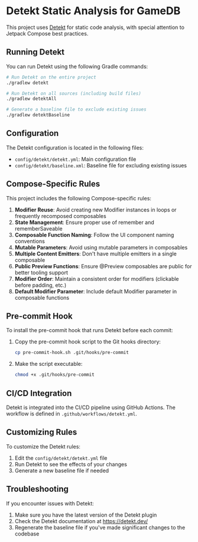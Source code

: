 # Detekt Static Analysis for GameDB

This project uses [Detekt](https://detekt.dev/) for static code analysis, with special attention to Jetpack Compose best practices.

## Running Detekt

You can run Detekt using the following Gradle commands:

```bash
# Run Detekt on the entire project
./gradlew detekt

# Run Detekt on all sources (including build files)
./gradlew detektAll

# Generate a baseline file to exclude existing issues
./gradlew detektBaseline
```

## Configuration

The Detekt configuration is located in the following files:

- `config/detekt/detekt.yml`: Main configuration file
- `config/detekt/baseline.xml`: Baseline file for excluding existing issues

## Compose-Specific Rules

This project includes the following Compose-specific rules:

1. **Modifier Reuse**: Avoid creating new Modifier instances in loops or frequently recomposed composables
2. **State Management**: Ensure proper use of remember and rememberSaveable
3. **Composable Function Naming**: Follow the UI component naming conventions
4. **Mutable Parameters**: Avoid using mutable parameters in composables
5. **Multiple Content Emitters**: Don't have multiple emitters in a single composable
6. **Public Preview Functions**: Ensure @Preview composables are public for better tooling support
7. **Modifier Order**: Maintain a consistent order for modifiers (clickable before padding, etc.)
8. **Default Modifier Parameter**: Include default Modifier parameter in composable functions

## Pre-commit Hook

To install the pre-commit hook that runs Detekt before each commit:

1. Copy the pre-commit hook script to the Git hooks directory:
   ```bash
   cp pre-commit-hook.sh .git/hooks/pre-commit
   ```

2. Make the script executable:
   ```bash
   chmod +x .git/hooks/pre-commit
   ```

## CI/CD Integration

Detekt is integrated into the CI/CD pipeline using GitHub Actions. The workflow is defined in `.github/workflows/detekt.yml`.

## Customizing Rules

To customize the Detekt rules:

1. Edit the `config/detekt/detekt.yml` file
2. Run Detekt to see the effects of your changes
3. Generate a new baseline file if needed

## Troubleshooting

If you encounter issues with Detekt:

1. Make sure you have the latest version of the Detekt plugin
2. Check the Detekt documentation at https://detekt.dev/
3. Regenerate the baseline file if you've made significant changes to the codebase